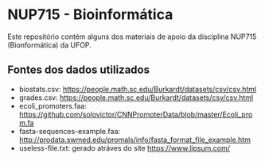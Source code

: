 # NUP715 - Bioinformática
Este repositório contém alguns dos materiais de apoio da disciplina NUP715 (Bionformática) da UFOP.

## Fontes dos dados utilizados
- biostats.csv: https://people.math.sc.edu/Burkardt/datasets/csv/csv.html
- grades.csv: https://people.math.sc.edu/Burkardt/datasets/csv/csv.html
- ecoli_promoters.faa: https://github.com/solovictor/CNNPromoterData/blob/master/Ecoli_prom.fa
- fasta-sequences-example.faa: http://prodata.swmed.edu/promals/info/fasta_format_file_example.htm
- useless-file.txt: gerado atráves do site https://www.lipsum.com/
